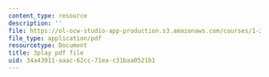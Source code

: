 ```yaml
---
content_type: resource
description: ''
file: https://ol-ocw-studio-app-production.s3.amazonaws.com/courses/1-258j-public-transportation-systems-spring-2017/34a43911aaac62cc71eac31baa0521b1_avWOCswUJyI.pdf
file_type: application/pdf
resourcetype: Document
title: 3play pdf file
uid: 34a43911-aaac-62cc-71ea-c31baa0521b1
---
```

